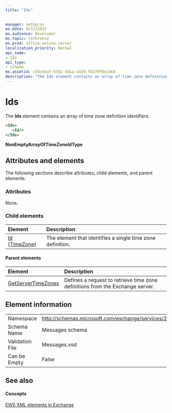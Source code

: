 ```yaml
---
title: "Ids"
 
 
manager: sethgros
ms.date: 9/17/2015
ms.audience: Developer
ms.topic: reference
ms.prod: office-online-server
localization_priority: Normal
api_name:
- Ids
api_type:
- schema
ms.assetid: c54cdeaf-6761-4d1a-a329-fb279f0e2a64
description: "The Ids element contains an array of time zone definition identifiers."
---
```


# Ids

The **Ids** element contains an array of time zone definition identifiers. 
  
```XML
<Ids>
   <Id/>
</Ids>
```

 **NonEmptyArrayOfTimeZoneIdType**
## Attributes and elements

The following sections describe attributes, child elements, and parent elements.
  
### Attributes

None.
  
### Child elements

|**Element**|**Description**|
|:-----|:-----|
|[Id (TimeZone)](id-timezone.md) <br/> |The element that identifies a single time zone definition.  <br/> |
   
#### Parent elements

|**Element**|**Description**|
|:-----|:-----|
|[GetServerTimeZones](getservertimezones.md) <br/> |Defines a request to retrieve time zone definitions from the Exchange server.  <br/> |
   
## Element information

|||
|:-----|:-----|
|Namespace  <br/> |http://schemas.microsoft.com/exchange/services/2006/messages  <br/> |
|Schema Name  <br/> |Messages schema  <br/> |
|Validation File  <br/> |Messages.xsd  <br/> |
|Can be Empty  <br/> |False  <br/> |
   
## See also

#### Concepts

[EWS XML elements in Exchange](ews-xml-elements-in-exchange.md)

